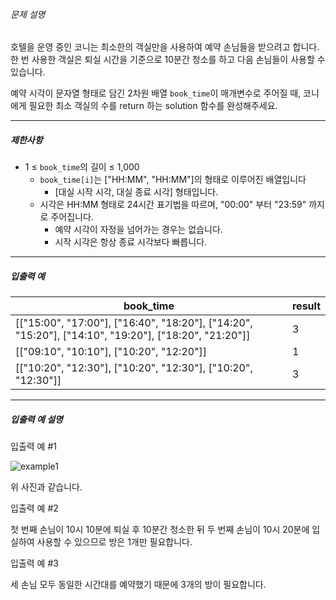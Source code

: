 
###### 문제 설명


호텔을 운영 중인 코니는 최소한의 객실만을 사용하여 예약 손님들을 받으려고 합니다. 한 번 사용한 객실은 퇴실 시간을 기준으로 10분간 청소를 하고 다음 손님들이 사용할 수 있습니다.  

예약 시각이 문자열 형태로 담긴 2차원 배열 `book_time`이 매개변수로 주어질 때, 코니에게 필요한 최소 객실의 수를 return 하는 solution 함수를 완성해주세요.




---


##### 제한사항


* 1 ≤ `book_time`의 길이 ≤ 1,000
	+ `book_time[i]`는 ["HH:MM", "HH:MM"]의 형태로 이루어진 배열입니다
		- [대실 시작 시각, 대실 종료 시각] 형태입니다.
	+ 시각은 HH:MM 형태로 24시간 표기법을 따르며, "00:00" 부터 "23:59" 까지로 주어집니다.
		- 예약 시각이 자정을 넘어가는 경우는 없습니다.
		- 시작 시각은 항상 종료 시각보다 빠릅니다.




---


##### 입출력 예




| book\_time | result |
| --- | --- |
| [["15:00", "17:00"], ["16:40", "18:20"], ["14:20", "15:20"], ["14:10", "19:20"], ["18:20", "21:20"]] | 3 |
| [["09:10", "10:10"], ["10:20", "12:20"]] | 1 |
| [["10:20", "12:30"], ["10:20", "12:30"], ["10:20", "12:30"]] | 3 |




---


##### 입출력 예 설명


입출력 예 #1


![example1](https://user-images.githubusercontent.com/62426665/199907266-561e3b75-84eb-4da1-930c-a6ac8fa82a79.png)  

위 사진과 같습니다.


입출력 예 #2


첫 번째 손님이 10시 10분에 퇴실 후 10분간 청소한 뒤 두 번째 손님이 10시 20분에 입실하여 사용할 수 있으므로 방은 1개만 필요합니다.


입출력 예 #3


세 손님 모두 동일한 시간대를 예약했기 때문에 3개의 방이 필요합니다.




